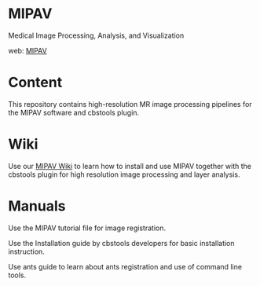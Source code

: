 # MIPAV
Medical Image Processing, Analysis, and Visualization

web: [MIPAV](https://mipav.cit.nih.gov/index.php)

# Content
This repository contains high-resolution MR image processing pipelines for the MIPAV software and cbstools plugin.

# Wiki
Use our [MIPAV Wiki](https://gitlab.com/estherkuehnneuroscience/mipav/-/wikis/MIPAV-Installation) to learn how to install and use MIPAV together with the cbstools plugin for high resolution image processing and layer analysis.

# Manuals
Use the MIPAV tutorial file for image registration.

Use the Installation guide by cbstools developers for basic installation instruction.

Use ants guide to learn about ants registration and use of command line tools.
